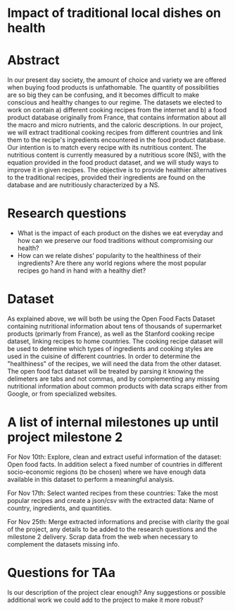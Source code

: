 # Impact of traditional local dishes on health

# Abstract

In our present day society, the amount of choice and variety we are offered when buying food products is unfathomable. The quantity of possibilities are so big they can be confusing, and it becomes difficult to make conscious and healthy changes to our regime. 
The datasets we elected to work on contain a) different cooking recipes from the internet and b) a food product database originally from France, that contains information about all the macro and micro nutrients, and the caloric descriptions. In our project, we will extract traditional cooking recipes from different countries and link them to the recipe's ingredients encountered in the food product database. Our intention is to match every recipe with its nutritious content. The nutritious content is currently measured by a nutritious score (NS), with the equation provided in the food product dataset, and we will study ways to improve it in given recipes. The objective is to provide healthier alternatives to the traditional recipes, provided their ingredients are found on the database and are nutritiously characterized by a NS.

# Research questions

- What is the impact of each product on the dishes we eat everyday and how can we preserve our food traditions without compromising our health?
- How can we relate dishes' popularity to the healthiness of their ingredients? Are there any world regions where the most popular recipes go hand in hand with a healthy diet?

# Dataset

As explained above, we will both be using the Open Food Facts Dataset containing nutritional information about tens of thousands of supermarket products (primarly from France), as well as the Stanford cooking recipe dataset, linking recipes to home countries. The cooking recipe dataset will be used to detemine which types of ingredients and cooking styles are used in the cuisine of different countries. In order to determine the "healthiness" of the recipes, we will need the data from the other dataset. The open food fact dataset will be treated by parsing it knowing the delimeters are tabs and not commas, and by complementing any missing nutritional information about common products with data scraps either from Google, or from specialized websites. 

# A list of internal milestones up until project milestone 2

For Nov 10th: Explore, clean and extract useful information of the dataset: Open food facts. In addition select a fixed number of countries in different socio-economic regions (to be chosen) where we have enough data available in this dataset to perform a meaningful analysis.

For Nov 17th: Select wanted recipes from these countries: Take the most popular recipes and create a json/csv with the extracted data: Name of country, ingredients, and quantities.

For Nov 25th: Merge extracted informations and precise with clarity the goal of the project, any details to be added to the research questions and the milestone 2 delivery. Scrap data from the web when necessary to complement the datasets missing info.

# Questions for TAa

Is our description of the project clear enough?
Any suggestions or possible additional work we could add to the project to make it more robust?

